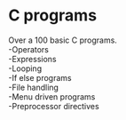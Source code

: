 # C programs

Over a 100 basic C programs.<br/>
-Operators<br/>
-Expressions<br/>
-Looping<br/>
-If else programs<br/>
-File handling<br/>
-Menu driven programs<br/>
-Preprocessor directives<br/>
